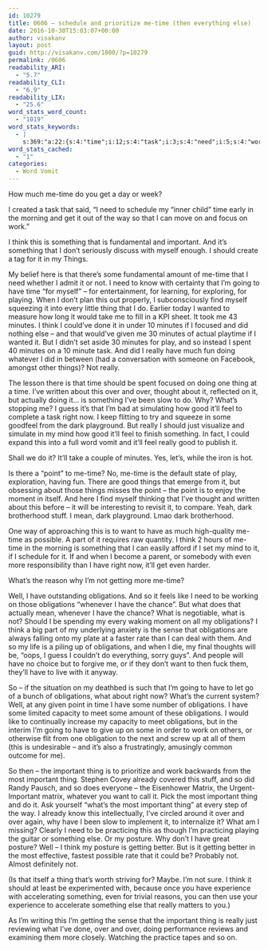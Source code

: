```yaml
---
id: 10279
title: 0606 – schedule and prioritize me-time (then everything else)
date: 2016-10-30T15:03:07+00:00
author: visakanv
layout: post
guid: http://visakanv.com/1000/?p=10279
permalink: /0606
readability_ARI:
  - "5.7"
readability_CLI:
  - "6.9"
readability_LIX:
  - "25.6"
word_stats_word_count:
  - "1019"
word_stats_keywords:
  - |
    s:369:"a:22:{s:4:"time";i:12;s:4:"task";i:3;s:4:"need";i:5;s:4:"work";i:3;s:5:"think";i:6;s:9:"important";i:7;s:6:"things";i:4;s:5:"going";i:3;s:5:"thing";i:8;s:7:"minutes";i:6;s:6:"really";i:6;s:6:"what's";i:4;s:4:"good";i:4;s:5:"it'll";i:5;s:4:"feel";i:3;s:5:"right";i:3;s:4:"dark";i:4;s:5:"point";i:4;s:4:"want";i:3;s:4:"well";i:3;s:11:"obligations";i:9;s:7:"posture";i:3;}";
word_stats_cached:
  - "1"
categories:
  - Word Vomit
---
```

How much me-time do you get a day or week?

I created a task that said, &#8220;I need to schedule my “inner child” time early in the morning and get it out of the way so that I can move on and focus on work.&#8221;

I think this is something that is fundamental and important. And it&#8217;s something that I don&#8217;t seriously discuss with myself enough. I should create a tag for it in my Things.

My belief here is that there&#8217;s some fundamental amount of me-time that I need whether I admit it or not. I need to know with certainty that I&#8217;m going to have time &#8220;for myself&#8221; – for entertainment, for learning, for exploring, for playing. When I don&#8217;t plan this out properly, I subconsciously find myself squeezing it into every little thing that I do. Earlier today I wanted to measure how long it would take me to fill in a KPI sheet. It took me 43 minutes. I think I could&#8217;ve done it in under 10 minutes if I focused and did nothing else – and that would&#8217;ve given me 30 minutes of actual playtime if I wanted it. But I didn&#8217;t set aside 30 minutes for play, and so instead I spent 40 minutes on a 10 minute task. And did I really have much fun doing whatever I did in between (had a conversation with someone on Facebook, amongst other things)? Not really.

The lesson there is that time should be spent focused on doing one thing at a time. I&#8217;ve written about this over and over, thought about it, reflected on it, but actually doing it&#8230; is something I&#8217;ve been slow to do. Why? What&#8217;s stopping me? I guess it&#8217;s that I&#8217;m bad at simulating how good it&#8217;ll feel to complete a task right now. I keep flitting to try and squeeze in some goodfeel from the dark playground. But really I should just visualize and simulate in my mind how good it&#8217;ll feel to finish something. In fact, I could expand this into a full word vomit and it&#8217;ll feel really good to publish it.

Shall we do it? It&#8217;ll take a couple of minutes. Yes, let&#8217;s, while the iron is hot.

Is there a &#8220;point&#8221; to me-time? No, me-time is the default state of play, exploration, having fun. There are good things that emerge from it, but obsessing about those things misses the point – the point is to enjoy the moment in itself. And here I find myself thinking that I&#8217;ve thought and written about this before – it will be interesting to revisit it, to compare. Yeah, dark brotherhood stuff. I mean, dark playground. Lmao dark brotherhood.

One way of approaching this is to want to have as much high-quality me-time as possible. A part of it requires raw quantity. I think 2 hours of me-time in the morning is something that I can easily afford if I set my mind to it, if I schedule for it. If and when I become a parent, or somebody with even more responsibility than I have right now, it&#8217;ll get even harder.

What&#8217;s the reason why I&#8217;m not getting more me-time? 

Well, I have outstanding obligations. And so it feels like I need to be working on those obligations &#8220;whenever I have the chance&#8221;. But what does that actually mean, whenever I have the chance? What is negotiable, what is not? Should I be spending my every waking moment on all my obligations? I think a big part of my underlying anxiety is the sense that obligations are always falling onto my plate at a faster rate than I can deal with them. And so my life is a piling up of obligations, and when I die, my final thoughts will be, &#8220;oops, I guess I couldn&#8217;t do everything, sorry guys&#8221;. And people will have no choice but to forgive me, or if they don&#8217;t want to then fuck them, they&#8217;ll have to live with it anyway.

So – if the situation on my deathbed is such that I&#8217;m going to have to let go of a bunch of obligations, what about right now? What&#8217;s the current system? Well, at any given point in time I have some number of obligations. I have some limited capacity to meet some amount of these obligations. I would like to continually increase my capacity to meet obligations, but in the interim I&#8217;m going to have to give up on some in order to work on others, or otherwise flit from one obligation to the next and screw up at all of them (this is undesirable – and it&#8217;s also a frustratingly, amusingly common outcome for me).
  
So then – the important thing is to prioritize and work backwards from the most important thing. Stephen Covey already covered this stuff, and so did Randy Pausch, and so does everyone – the Eisenhower Matrix, the Urgent-Important matrix, whatever you want to call it. Pick the most important thing and do it. Ask yourself &#8220;what&#8217;s the most important thing&#8221; at every step of the way. I already know this intellectually, I&#8217;ve circled around it over and over again, why have I been slow to implement it, to internalize it? What am I missing? Clearly I need to be practicing this as though I&#8217;m practicing playing the guitar or something else. Or my posture. Why don&#8217;t I have great posture? Well – I think my posture is getting better. But is it getting better in the most effective, fastest possible rate that it could be? Probably not. Almost definitely not.

(Is that itself a thing that&#8217;s worth striving for? Maybe. I&#8217;m not sure. I think it should at least be experimented with, because once you have experience with accelerating something, even for trivial reasons, you can then use your experience to accelerate something else that really matters to you.)

As I&#8217;m writing this I&#8217;m getting the sense that the important thing is really just reviewing what I&#8217;ve done, over and over, doing performance reviews and examining them more closely. Watching the practice tapes and so on.